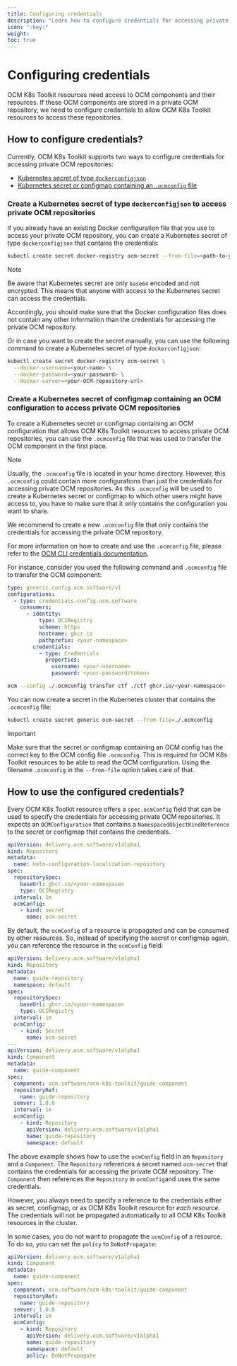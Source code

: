 ```yaml
---
title: Configuring credentials
description: "Learn how to configure credentials for accessing private OCM repositories in OCM K8s Toolkit resources."
icon: ":key:"
weight:
toc: true
---
```


# Configuring credentials

OCM K8s Toolkit resources need access to OCM components and their resources. If these OCM components are stored in a
private OCM repository, we need to configure credentials to allow OCM K8s Toolkit resources to access these
repositories.

## How to configure credentials?

Currently, OCM K8s Toolkit supports two ways to configure credentials for accessing private OCM repositories:

- [Kubernetes secret of type `dockerconfigjson`](#create-a-kubernetes-secret-of-type-dockerconfigjson-to-access-private-ocm-repositories)
- [Kubernetes secret or configmap containing an `.ocmconfig` file](#create-a-kubernetes-secret-of-configmap-containing-an-ocm-configuration-to-access-private-ocm-repositories)

### Create a Kubernetes secret of type `dockerconfigjson` to access private OCM repositories

If you already have an existing Docker configuration file that you use to access your private OCM repository, you can
create a Kubernetes secret of type `dockerconfigjson` that contains the credentials:

```bash
kubectl create secret docker-registry ocm-secret --from-file=<path-to-your-docker-config-file>
```

> [!NOTE]
> Be aware that Kubernetes secret are only `base64` encoded and not encrypted. This means that anyone with access to the
> Kubernetes secret can access the credentials.
>
> Accordingly, you should make sure that the Docker configuration files does not contain any other information than the
> credentials for accessing the private OCM repository.

Or in case you want to create the secret manually, you can use the following command to create a Kubernetes secret
of type `dockerconfigjson`:

```bash
kubectl create secret docker-registry ocm-secret \
  --docker-username=<your-name> \
  --docker-password=<your-password> \
  --docker-server=<your-OCM-repository-url>
```

### Create a Kubernetes secret of configmap containing an OCM configuration to access private OCM repositories

To create a Kubernetes secret or configmap containing an OCM configuration that allows OCM K8s Toolkit resources
to access private OCM repositories, you can use the `.ocmconfig` file that was used to transfer the OCM component in the
first place.

> [!NOTE]
> Usually, the `.ocmconfig` file is located in your home directory. However, this `.ocmconfig` could contain more
> configurations than just the credentials for accessing private OCM repositories. As this `.ocmconfig` will be used
> to create a Kubernetes secret or configmap to which other users might have access to, you have to make sure that it
> only contains the configuration you want to share.
>
> We recommend to create a new `.ocmconfig` file that only contains the credentials for accessing the private OCM
> repository.
>
> For more information on how to create and use the `.ocmconfig` file, please refer to the
> [OCM CLI credentials documentation][ocm-credentials].

For instance, consider you used the following command and `.ocmconfig` file to transfer the OCM component:

```yaml
type: generic.config.ocm.software/v1
configurations:
  - type: credentials.config.ocm.software
    consumers:
      - identity:
          type: OCIRegistry
          scheme: https
          hostname: ghcr.io
          pathprefix: <your-namespace>
        credentials:
          - type: Credentials
            properties:
              username: <your-username>
              password: <your-password/token>
```

```bash
ocm --config ./.ocmconfig transfer ctf ./ctf ghcr.io/<your-namespace>
```

You can now create a secret in the Kubernetes cluster that contains the `.ocmconfig` file:

```bash
kubectl create secret generic ocm-secret --from-file=./.ocmconfig
```

> [!IMPORTANT]
> Make sure that the secret or configmap containing an OCM config has the correct key to the OCM config file
> `.ocmconfig`. This is required for OCM K8s Toolkit resources to be able to read the OCM configuration.
> Using the filename `.ocmconfig` in the `--from-file` option takes care of that.

## How to use the configured credentials?

Every OCM K8s Toolkit resource offers a `spec.ocmConfig` field that can be used to specify the credentials for accessing
private OCM repositories. It expects an `OCMConfiguration` that contains a `NamespacedObjectKindReference` to the secret
or configmap that contains the credentials.

```yaml
apiVersion: delivery.ocm.software/v1alpha1
kind: Repository
metadata:
  name: helm-configuration-localization-repository
spec:
  repositorySpec:
    baseUrl: ghcr.io/<your-namespace>
    type: OCIRegistry
  interval: 1m
  ocmConfig:
    - kind: secret
      name: ocm-secret
```

By default, the `ocmConfig` of a resource is propagated and can be consumed by other resources. So, instead of
specifying the secret or configmap again, you can reference the resource in the `ocmConfig` field:

```yaml
apiVersion: delivery.ocm.software/v1alpha1
kind: Repository
metadata:
  name: guide-repository
  namespace: default
spec:
  repositorySpec:
    baseUrl: ghcr.io/<your-namespace>
    type: OCIRegistry
  interval: 1m
  ocmConfig:
    - kind: Secret
      name: ocm-secret
---
apiVersion: delivery.ocm.software/v1alpha1
kind: Component
metadata:
  name: guide-component
spec:
  component: ocm.software/ocm-k8s-toolkit/guide-component
  repositoryRef:
    name: guide-repository
  semver: 1.0.0
  interval: 1m
  ocmConfig:
    - kind: Repository
      apiVersion: delivery.ocm.software/v1alpha1
      name: guide-repository
      namespace: default
```

The above example shows how to use the `ocmConfig` field in an `Repository` and a `Component`. The `Repository`
references a secret named `ocm-secret` that contains the credentials for accessing the private OCM repository.
The `Component` then references the `Repository` in `ocmConfig`and uses the same credentials.

However, you always need to specify a reference to the credentials either as secret, configmap, or as OCM K8s Toolkit
resource for *each resource*. The credentials will not be propagated automatically to all OCM K8s Toolkit resources in
the cluster.

In some cases, you do not want to propagate the `ocmConfig` of a resource. To do so, you can set the `policy` to
`DoNotPropagate`:

```yaml
apiVersion: delivery.ocm.software/v1alpha1
kind: Component
metadata:
  name: guide-component
spec:
  component: ocm.software/ocm-k8s-toolkit/guide-component
  repositoryRef:
    name: guide-repository
  semver: 1.0.0
  interval: 1m
  ocmConfig:
    - kind: Repository
      apiVersion: delivery.ocm.software/v1alpha1
      name: guide-repository
      namespace: default
      policy: DoNotPropagate
```

[ocm-credentials]: https://ocm.software/docs/tutorials/creds-in-ocmconfig/
